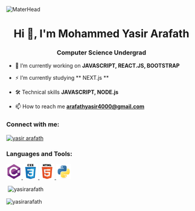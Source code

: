 ![MaterHead](https://wallpaperaccess.com/full/1426870.png)
<h1 align="center">Hi 👋, I'm Mohammed Yasir Arafath</h1>
<h3 align="center"> Computer Science Undergrad </h3>


- 🔭 I’m currently working on **JAVASCRIPT, REACT.JS, BOOTSTRAP**

- ⚡ I’m currently studying ** NEXT.js **

- 🛠️ Technical skills **JAVASCRIPT, NODE.js**

- 📫 How to reach me **arafathyasir4000@gmail.com**

<h3 align="left">Connect with me: </h3>
<p align="left">

<a href= "https://www.linkedin.com/in/mohammed-yasir-arafath-81841b21b/" target="blank"><img align="center" src="https://raw.githubusercontent.com/rahuldkjain/github-profile-readme-generator/master/src/images/icons/Social/linked-in-alt.svg" alt="yasir arafath" height="30" width="40" /></a>
</p>

<h3 align="left">Languages and Tools: </h3>
<p align="left"> <a href= "https://www.w3schools.com/cpp/" target="_blank" rel="noreferrer"> <img src="https://raw.githubusercontent.com/devicons/devicon/master/icons/csharp/csharp-original.svg" alt="cplusplus" width="40" height="40"/> </a> <a href="https://www.w3schools.com/css/" target="_blank" rel="noreferrer"> <img src="https://raw.githubusercontent.com/devicons/devicon/master/icons/css3/css3-original-wordmark.svg" alt="css3" width="40" height="40"/> </a> <a href="https://www.w3.org/html/" target="_blank" rel="noreferrer"> <img src="https://raw.githubusercontent.com/devicons/devicon/master/icons/html5/html5-original-wordmark.svg" alt="html5" width="40" height="40"/> </a>   <a href="https://www.python.org" target="_blank" rel="noreferrer"> <img src="https://raw.githubusercontent.com/devicons/devicon/master/icons/python/python-original.svg" alt="python" width="40" height="40"/> </a> </p>


<p>&nbsp;<img align="center" src="https://github-readme-stats.vercel.app/api?username=yasirarafath&show_icons=true&locale=en" alt="yasirarafath" /></p>

<p><img align="center" src="https://github-readme-streak-stats.herokuapp.com/?user=yasirarafath&" alt="yasirarafath" /></p>


